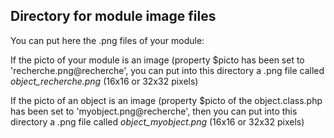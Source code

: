 
Directory for module image files
--------------------------------

You can put here the .png files of your module:


If the picto of your module is an image (property $picto has been set to 'recherche.png@recherche', you can put into this
directory a .png file called *object_recherche.png* (16x16 or 32x32 pixels)


If the picto of an object is an image (property $picto of the object.class.php has been set to 'myobject.png@recherche', then you can put into this
directory a .png file called *object_myobject.png* (16x16 or 32x32 pixels)

